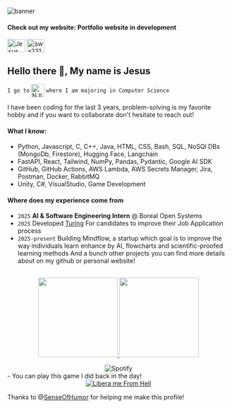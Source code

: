 <img src="./Swap_banner.png" alt="banner">


#### Check out my website: Portfolio website in development
<p align="left">
<a href="https://www.linkedin.com/in/jes%C3%BAs-miguel-garc%C3%ADa-alonso/" target="blank"><img align="center" src="https://raw.githubusercontent.com/rahuldkjain/github-profile-readme-generator/master/src/images/icons/Social/linked-in-alt.svg" alt="Jesus Garcia" height="30" width="40" /></a>
<a href="https://www.leetcode.com/Marvindao" target="blank"><img align="center" src="https://raw.githubusercontent.com/rahuldkjain/github-profile-readme-generator/master/src/images/icons/Social/leet-code.svg" alt="swa2314" height="30" width="40" /></a>
</p>

## Hello there 👋, My name is Jesus
`I go to` <a href="https://www.njit.edu/" target="_blank"><img align="center" src="https://img.shields.io/badge/NJIT-red?style=flat-square" alt="NJIT" height="30"/></a> `where I am majoring in Computer Science`

I have been coding for the last 3 years, problem-solving is my favorite hobby and if you want to collaborate don't hesitate to reach out!

#### What I know:

- Python, Javascript, C, C++, Java, HTML, CSS, Bash, SQL, NoSQl DBs (MongoDb, Firestore), Hugging Face, Langchain
- FastAPI, React, Tailwind, NumPy, Pandas, Pydantic, Google AI SDK
- GitHub, GitHub Actions, AWS Lambda, AWS Secrets Manager, Jira, Postman, Docker, RabbitMQ
- Unity, C#, VisualStudio, Game Development

#### Where does my experience come from
- `2025` **AI & Software Engineering Intern** @ Boreal Open Systems
- `2025` Developed <a href=https://turing-restless-eb7b0e041c52.herokuapp.com/>Turing</a> For candidates to improve their Job Application process
- `2025-present` Building Mindflow, a startup which goal is to improve the way individuals learn enhance by AI, flowcharts and scientific-proofed learning methods
And a bunch other projects you can find more details about on my github or personal website!
##

<p align="center">
<a href="https://github.com/Marvinda0">
  <img height="180em" src="https://github-readme-stats-eight-theta.vercel.app/api?username=Marvinda0&show_icons=true&theme=algolia&include_all_commits=true&count_private=true"/>
  <img height="180em" src="https://github-readme-stats-eight-theta.vercel.app/api/top-langs/?username=SenseOfHumor&layout=compact&langs_count=8&theme=algolia"/> </a>
</p>

<div align="center">
  <img src="https://spotify-recently-played-readme.vercel.app/api?user=marvindao&count=1&width=840px" alt="Spotify">
</div>
- You can play this game I did back in the day!
<div align="center">
  <a href="https://marvindao.itch.io/libera-me-from-hell" target="_blank">
    <img
      alt="Libera me From Hell"
      src=""
    />
  </a>
</div>

Thanks to @<a href=https://github.com/SenseOfHumor>SenseOfHumor</a> for helping me make this profile!
